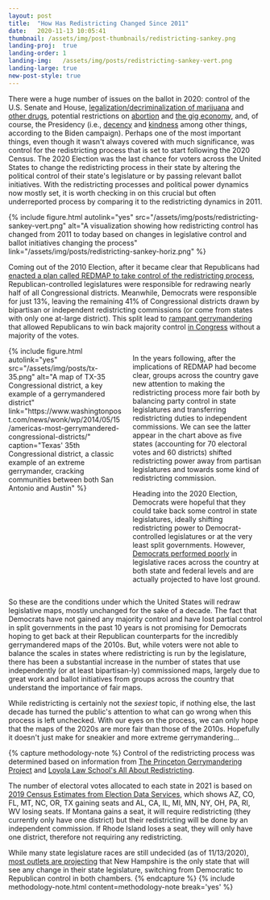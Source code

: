 ```yaml
---
layout: post
title:  "How Has Redistricting Changed Since 2011"
date:   2020-11-13 10:05:41
thumbnail: /assets/img/post-thumbnails/redistricting-sankey.png
landing-proj:  true
landing-order: 1
landing-img:   /assets/img/posts/redistricting-sankey-vert.png
landing-large: true
new-post-style: true
---
```


There were a huge number of issues on the ballot in 2020: control of the U.S. Senate and House, [legalization/decriminalization of marijuana](https://www.cnn.com/2020/11/04/politics/marijuana-legalization-2020-states/index.html) and [other drugs](https://www.cnn.com/2020/11/09/politics/oregon-decriminalize-drugs-trnd/index.html), potential restrictions on [abortion](https://www.wwltv.com/article/news/politics/elections/what-amendment-1-no-right-to-abortion-means-for-louisiana/289-9ecde885-a475-45eb-af23-20649034fd7d) and [the gig economy](https://thehill.com/opinion/technology/525114-prop-22-just-passed-in-california-now-what), and, of course, the Presidency (i.e., [decency](https://twitter.com/drbiden/status/1321192200584220674) and [kindness](https://twitter.com/DrBiden/status/1321836527123599362) among other things, according to the Biden campaign). Perhaps one of the most important things, even though it wasn't always covered with much significance, was control for the redistricting process that is set to start following the 2020 Census. The 2020 Election was the last chance for voters across the United States to change the redistricting process in their state by altering the political control of their state's legislature or by passing relevant ballot initiatives. With the redistricting processes and political power dynamics now mostly set, it is worth checking in on this crucial but often underreported process by comparing it to the redistricting dynamics in 2011.

{% include figure.html autolink="yes" src="/assets/img/posts/redistricting-sankey-vert.png" alt="A visualization showing how redistricting control has changed from 2011 to today based on changes in legislative control and ballot initiatives changing the process" link="/assets/img/posts/redistricting-sankey-horiz.png" %}

Coming out of the 2010 Election, after it became clear that Republicans had [enacted a plan called REDMAP to take control of the redistricting process](https://www.npr.org/2020/09/23/916290633/redmap-update), Republican-controlled legislatures were responsible for redrawing nearly half of all Congressional districts. Meanwhile, Democrats were responsible for just 13%, leaving the remaining 41% of Congressional districts drawn by bipartisan or independent redistricting commissions (or come from states with only one at-large district). This split lead to [rampant gerrymandering](https://www.wbur.org/hereandnow/2016/07/19/gerrymandering-republicans-redmap) that allowed Republicans to win back majority control [in Congress](https://en.wikipedia.org/wiki/2012_United_States_House_of_Representatives_elections) without a majority of the votes.

<div class="columns two">
    <div class="column">
        {% include figure.html autolink="yes" src="/assets/img/posts/tx-35.png" alt="A map of TX-35 Congressional district, a key example of a gerrymandered district" link="https://www.washingtonpost.com/news/wonk/wp/2014/05/15/americas-most-gerrymandered-congressional-districts/" caption="Texas' 35th Congressional district, a classic example of an extreme gerrymander, cracking communities between both San Antonio and Austin" %}
    </div>
    <div class="column">
        <p>In the years following, after the implications of REDMAP had become clear, groups across the country gave new attention to making the redistricting process more fair both by balancing party control in state legislatures and transferring redistricting duties to independent commissions. We can see the latter appear in the chart above as five states (accounting for 70 electoral votes and 60 districts) shifted redistricting power away from partisan legislatures and towards some kind of redistricting commission.</p>
        <p>Heading into the 2020 Election, Democrats were hopeful that they could take back some control in state legislatures, ideally shifting redistricting power to Democrat-controlled legislatures or at the very least split governments. However, <a href="https://www.nytimes.com/2020/11/04/us/election-state-house-legislature-governors.html">Democrats performed poorly</a> in legislative races across the country at both state and federal levels and are actually projected to have lost ground.</p>
    </div>
</div>

So these are the conditions under which the United States will redraw legislative maps, mostly unchanged for the sake of a decade. The fact that Democrats have not gained any majority control and have lost partial control in split governments in the past 10 years is not promising for Democrats hoping to get back at their Republican counterparts for the incredibly gerrymandered maps of the 2010s. But, while voters were not able to balance the scales in states where redistricting is run by the legislature, there has been a substantial increase in the number of states that use independently (or at least bipartisan-ly) commissioned maps, largely due to great work and ballot initiatives from groups across the country that understand the importance of fair maps.

While redistricting is certainly not the *sexiest* topic, if nothing else, the last decade has turned the public's attention to what can go wrong when this process is left unchecked. With our eyes on the process, we can only hope that the maps of the 2020s are more fair than those of the 2010s. Hopefully it doesn't just make for sneakier and more extreme gerrymandering...

{% capture methodology-note %}
Control of the redistricting process was determined based on information from <a href="https://gerrymander.princeton.edu/">The Princeton Gerrymandering Project</a> and <a href="https://redistricting.lls.edu/index.php">Loyola Law School's All About Redistricting</a>. 

The number of electoral votes allocated to each state in 2021 is based on <a href="https://www.electiondataservices.com/wp-content/uploads/2019/12/NR_Appor19wTablesMaps.pdf#page=3">2019 Census Estimates from Election Data Services</a>, which shows AZ, CO, FL, MT, NC, OR, TX gaining seats and AL, CA, IL, MI, MN, NY, OH, PA, RI, WV losing seats. If Montana gains a seat, it will require redistricting (they currently only have one district) but their redistricting will be done by an independent commission. If Rhode Island loses a seat, they will only have one district, therefore not requiring any redistricting.

While many state legislature races are still undecided (as of 11/13/2020), <a href="https://www.nhpr.org/post/new-hampshire-s-was-only-state-legislature-changed-parties-2020-election">most outlets are projecting</a> that New Hampshire is the only state that will see any change in their state legislature, switching from Democratic to Republican control in both chambers.
{% endcapture %}
{% include methodology-note.html content=methodology-note break='yes' %}


